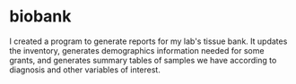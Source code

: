 # biobank
I created a program to generate reports for my lab's tissue bank. It updates the inventory, generates demographics information needed for some grants, and generates summary tables of samples we have according to diagnosis and other variables of interest.

